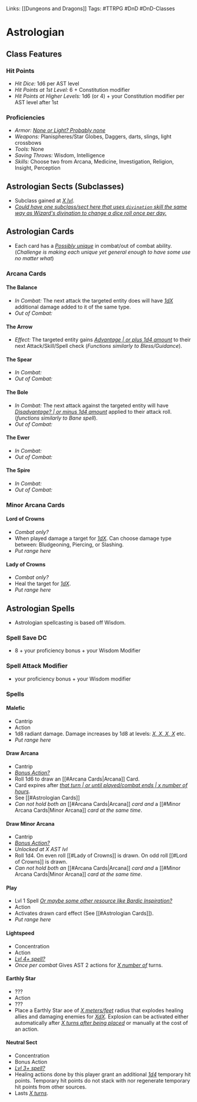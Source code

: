 Links: [[Dungeons and Dragons]]
Tags: #TTRPG #DnD #DnD-Classes 

# Astrologian

## Class Features
### Hit Points
- *Hit Dice:* 1d6 per AST level
- *Hit Points at 1st Level:* 6 + Constitution modifier
- *Hit Points at Higher Levels:* 1d6 (or 4) + your Constitution modifier per AST level after 1st

### Proficiencies
- *Armor:* <i><u>None or Light? Probably none</u></i>
- *Weapons:* Planispheres/Star Globes, Daggers, darts, slings,  light crossbows
- *Tools:* None
- *Saving Throws:* Wisdom, Intelligence
- *Skills:* Choose two from Arcana, Medicine, Investigation, Religion, Insight, Perception 

## Astrologian Sects (Subclasses)
- Subclass gained at <i><u>X lvl</i></u>.
- <i><u>Could have one subclass/sect here that uses `divination` skill the same way as Wizard's divination to change a dice roll once per day.</i></u>

## Astrologian Cards
- Each card has a <i><u>Possibly unique</i></u> in combat/out of combat ability. (*Challenge is making each unique yet general enough to have some use no matter what*)

### Arcana Cards
#### The Balance
- *In Combat:* The next attack the targeted entity does will have <i><u>1dX</i></u> additional damage added to it of the same type.
- *Out of Combat:*
#### The Arrow
- *Effect:* The targeted entity gains <i><u>Advantage | or plus 1d4 amount</u></i> to their next Attack/Skill/Spell check (<i>Functions similarly to Bless/Guidance</i>).
#### The Spear
- *In Combat:*
- *Out of Combat:*
#### The Bole
- *In Combat:* The next attack against the targeted entity will have <i><u>Disadvantage? | or minus 1d4 amount</i></u> applied to their attack roll. (<i>functions similarly to Bane spell</i>).
- *Out of Combat:*
#### The Ewer
- *In Combat:*
- *Out of Combat:*
#### The Spire
- *In Combat:*
- *Out of Combat:*

### Minor Arcana Cards
#### Lord of Crowns
- *Combat only?*
- When played damage a target for <i><u>1dX</i></u>. Can choose damage type between: Bludgeoning, Piercing, or Slashing.
- *Put range here*

#### Lady of Crowns
- *Combat only?*
- Heal the target for <i><u>1dX</i></u>.
- *Put range here*

## Astrologian Spells
- Astrologian spellcasting is based off Wisdom.

### Spell Save DC
- 8 + your proficiency bonus + your Wisdom Modifier
### Spell Attack Modifier
- your proficiency bonus + your Wisdom modifier

### Spells

#### Malefic
- Cantrip
- Action
- 1d8 radiant damage. Damage increases by 1d8 at levels: <i><u>X, X, X, X</i></u> etc.
- *Put range here*

#### Draw Arcana
- Cantrip
- <i><u>Bonus Action?</i></u>
- Roll 1d6 to draw an [[#Arcana Cards|Arcana]] Card.
- Card expires after <i><u>that turn | or until played/combat ends | x number of hours</i></u>.
- See [[#Astrologian Cards]]
- *Can not hold both an* [[#Arcana Cards|Arcana]] *card and* a [[#Minor Arcana Cards|Minor Arcana]] *card at the same time*.

#### Draw Minor Arcana
- Cantrip
- <i><u>Bonus Action?</i></u>
- *Unlocked at X AST lvl*
- Roll 1d4. On even roll [[#Lady of Crowns]] is drawn. On odd roll [[#Lord of Crowns]] is drawn. 
- *Can not hold both an* [[#Arcana Cards|Arcana]] *card and* a [[#Minor Arcana Cards|Minor Arcana]] *card at the same time*.

#### Play
- Lvl 1 Spell <i><u>Or maybe some other resource like Bardic Inspiration?</i></u>
- Action
- Activates drawn card effect (See [[#Astrologian Cards]]).
- *Put range here*

#### Lightspeed
- Concentration
- Action
- <i><u>Lvl 4+ spell?</i></u>
- *Once per combat* Gives AST 2 actions for <i><u>X number of</i></u> turns.

#### Earthly Star
- ???
- Action
- ???
- Place a Earthly Star aoe of <i><u>X meters/feet</i></u> radius that explodes healing allies and damaging enemies for <i><u>XdX</i></u>. Explosion can be activated either automatically after <i><u>X turns after being placed</i></u> or manually at the cost of an action.

#### Neutral Sect
- Concentration
- Bonus Action
- <i><u>Lvl 3+ spell?</i></u>
- Healing actions done by this player grant an additional <i><u>1d4</i></u> temporary hit points. Temporary hit points do not stack with nor regenerate temporary hit points from other sources.
- Lasts <i><u>X turns</i></u>.